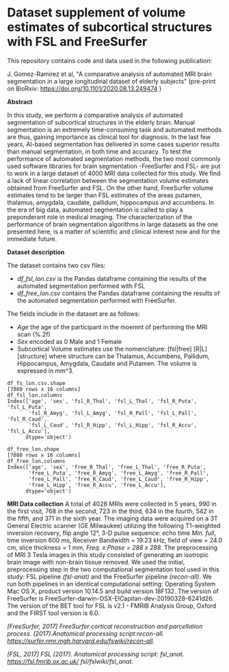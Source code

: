 # Dataset supplement of volume estimates of subcortical structures with FSL and FreeSurfer
This repository contains code and data used in the following publication:

J. Gomez-Ramirez et al, "A comparative analysis of automated MRI brain segmentation in a large longitudinal dataset of elderly subjects" (pre-print on BioRxiv: https://doi.org/10.1101/2020.08.13.249474 )

**Abstract**

In this study, we perform a comparative analysis of automated segmentation of subcortical structures in the elderly brain. Manual segmentation is an extremely time-consuming task and automated methods are thus, gaining importance as clinical tool for diagnosis. In the last few years, AI-based segmentation has delivered in some cases superior results than manual segmentation, in both time and accuracy. 
To test the performance of automated segmentation methods, the two most commonly used software libraries for brain segmentation -FreeSurfer and FSL- are put to work in a large dataset of 4000 MRI data collected for this study.
We find a lack of linear correlation between the segmentation volume estimates obtained from FreeSurfer and FSL. On the other hand, FreeSurfer volume estimates tend to be larger than FSL estimates of the areas putamen, thalamus, amygdala, caudate, pallidum, hippocampus and accumbens.
In the era of big data, automated segmentation is called to play a preponderant role in medical imaging. The characterization of the performance of brain segmentation algorithms in large datasets as the one presented here, is a matter of scientific and clinical interest now and for the immediate future. 

**Dataset description**

The dataset contains two csv files: 
- *df_fsl_lon.csv* is the Pandas dataframe containing the results of the automated segmentation performed with FSL 
- *df_free_lon.csv* contains the  Pandas dataframe containing the results of the automated segmentation performed with FreeSurfer. 

The fields include in the dataset are as follows:
- _Age_ the age of the participant in the moemnt of performing the MRI scan (%.2f)
- _Sex_ encoded as 0 Male and 1 Female
- Subcortical Volume estimates use the nomenclature: [fsl|free] [R|L] [structure] where structure can be Thalamus, Accumbens, Pallidum, Hippocampus, Amygdala, Caudate and Putamen. The volume is expressed in mm^3.

```
df_fs_lon.csv.shape
[7080 rows x 16 columns]
df_fsl_lon.columns
Index(['age', 'sex', 'fsl_R_Thal', 'fsl_L_Thal', 'fsl_R_Puta', 'fsl_L_Puta',
       'fsl_R_Amyg', 'fsl_L_Amyg', 'fsl_R_Pall', 'fsl_L_Pall', 'fsl_R_Caud',
       'fsl_L_Caud', 'fsl_R_Hipp', 'fsl_L_Hipp', 'fsl_R_Accu', 'fsl_L_Accu'],
      dtype='object')
      
df_free_lon.shape
[7080 rows x 16 columns] 
df_free_lon.columns
Index(['age', 'sex', 'free_R_Thal', 'free_L_Thal', 'free_R_Puta',
       'free_L_Puta', 'free_R_Amyg', 'free_L_Amyg', 'free_R_Pall',
       'free_L_Pall', 'free_R_Caud', 'free_L_Caud', 'free_R_Hipp',
       'free_L_Hipp', 'free_R_Accu', 'free_L_Accu'],
      dtype='object')
```   
**MRI Data collection**
A total of 4028 MRIs were collected in 5 years, 990 in the first visit, 768 in the second, 723 in the third, 634 in the fourth, 542 in the fifth, and 371 in the sixth year. The imaging data were acquired on a 3T General Electric scanner (GE Milwaukee) utilizing the following T1-weighted inversion recovery, flip angle 12°, 3-D pulse sequence: echo time _Min. full_, time inversion 600 ms, Receiver Bandwidth = 19.23 kHz, field of view = 24.0 cm, slice thickness = 1 mm, _Freq. x Phase = 288 x 288_.
The preprocessing of MRI 3 Tesla images in this study consisted of generating an isotropic brain image with non-brain tissue removed. We used the initial, preprocessing step in the two computational segmentation tool used in this study: FSL pipeline _(fsl-anat)_ and the FreeSurfer pipeline _(recon-all)_. 
We run both pipelines in an identical computational setting: Operating System Mac OS X, product version 10.14.5 and build version 18F132. The version of FreeSurfer is FreeSurfer-darwin-OSX-ElCapitan-dev-20190328-6241d26. The version of the BET tool for FSL is v2.1 - FMRIB Analysis Group, Oxford and the FIRST tool version is 6.0.

_[FreeSurfer, 2017] FreeSurfer cortical reconstruction and parcellation process. (2017).Anatomical processing script:recon-all.
https://surfer.nmr.mgh.harvard.edu/fswiki/recon-all._

_[FSL, 2017] FSL (2017). Anatomical processing script: fsl_anat. https://fsl.fmrib.ox.ac.uk/
fsl/fslwiki/fsl_anat._ 
